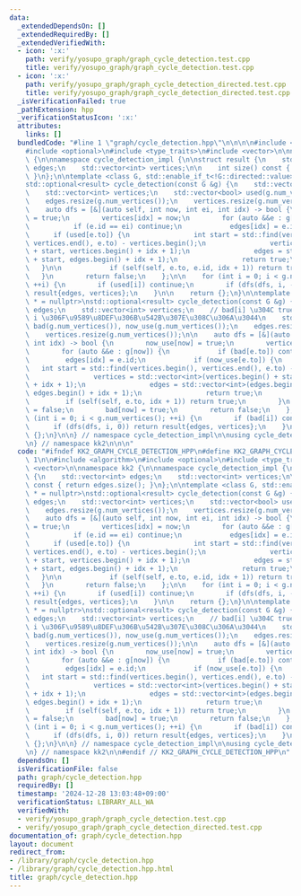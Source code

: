 ```yaml
---
data:
  _extendedDependsOn: []
  _extendedRequiredBy: []
  _extendedVerifiedWith:
  - icon: ':x:'
    path: verify/yosupo_graph/graph_cycle_detection.test.cpp
    title: verify/yosupo_graph/graph_cycle_detection.test.cpp
  - icon: ':x:'
    path: verify/yosupo_graph/graph_cycle_detection_directed.test.cpp
    title: verify/yosupo_graph/graph_cycle_detection_directed.test.cpp
  _isVerificationFailed: true
  _pathExtension: hpp
  _verificationStatusIcon: ':x:'
  attributes:
    links: []
  bundledCode: "#line 1 \"graph/cycle_detection.hpp\"\n\n\n\n#include <algorithm>\n\
    #include <optional>\n#include <type_traits>\n#include <vector>\n\nnamespace kk2\
    \ {\n\nnamespace cycle_detection_impl {\n\nstruct result {\n    std::vector<int>\
    \ edges;\n    std::vector<int> vertices;\n\n    int size() const { return edges.size();\
    \ }\n};\n\ntemplate <class G, std::enable_if_t<!G::directed::value> * = nullptr>\n\
    std::optional<result> cycle_detection(const G &g) {\n    std::vector<int> edges;\n\
    \    std::vector<int> vertices;\n    std::vector<bool> used(g.num_vertices());\n\
    \    edges.resize(g.num_vertices());\n    vertices.resize(g.num_vertices());\n\
    \    auto dfs = [&](auto self, int now, int ei, int idx) -> bool {\n        used[now]\
    \ = true;\n        vertices[idx] = now;\n        for (auto &&e : g[now]) {\n \
    \           if (e.id == ei) continue;\n            edges[idx] = e.id;\n      \
    \      if (used[e.to]) {\n                int start = std::find(vertices.begin(),\
    \ vertices.end(), e.to) - vertices.begin();\n                vertices = std::vector<int>(vertices.begin()\
    \ + start, vertices.begin() + idx + 1);\n                edges = std::vector<int>(edges.begin()\
    \ + start, edges.begin() + idx + 1);\n                return true;\n         \
    \   }\n\n            if (self(self, e.to, e.id, idx + 1)) return true;\n     \
    \   }\n        return false;\n    };\n\n    for (int i = 0; i < g.num_vertices();\
    \ ++i) {\n        if (used[i]) continue;\n        if (dfs(dfs, i, -1, 0)) return\
    \ result{edges, vertices};\n    }\n\n    return {};\n}\n\ntemplate <class G, std::enable_if_t<G::directed::value>\
    \ * = nullptr>\nstd::optional<result> cycle_detection(const G &g) {\n    std::vector<int>\
    \ edges;\n    std::vector<int> vertices;\n    // bad[i] \u304C true \u306A\u3089\
    \ i \u306F\u9589\u8DEF\u306B\u542B\u307E\u308C\u306A\u3044\n    std::vector<bool>\
    \ bad(g.num_vertices()), now_use(g.num_vertices());\n    edges.resize(g.num_vertices());\n\
    \    vertices.resize(g.num_vertices());\n\n    auto dfs = [&](auto self, int now,\
    \ int idx) -> bool {\n        now_use[now] = true;\n        vertices[idx] = now;\n\
    \        for (auto &&e : g[now]) {\n            if (bad[e.to]) continue;\n   \
    \         edges[idx] = e.id;\n            if (now_use[e.to]) {\n             \
    \   int start = std::find(vertices.begin(), vertices.end(), e.to) - vertices.begin();\n\
    \                vertices = std::vector<int>(vertices.begin() + start, vertices.begin()\
    \ + idx + 1);\n                edges = std::vector<int>(edges.begin() + start,\
    \ edges.begin() + idx + 1);\n                return true;\n            }\n   \
    \         if (self(self, e.to, idx + 1)) return true;\n        }\n        now_use[now]\
    \ = false;\n        bad[now] = true;\n        return false;\n    };\n\n    for\
    \ (int i = 0; i < g.num_vertices(); ++i) {\n        if (bad[i]) continue;\n  \
    \      if (dfs(dfs, i, 0)) return result{edges, vertices};\n    }\n\n    return\
    \ {};\n}\n\n} // namespace cycle_detection_impl\n\nusing cycle_detection_impl::cycle_detection;\n\
    \n} // namespace kk2\n\n\n"
  code: "#ifndef KK2_GRAPH_CYCLE_DETECTION_HPP\n#define KK2_GRAPH_CYCLE_DETECTION_HPP\
    \ 1\n\n#include <algorithm>\n#include <optional>\n#include <type_traits>\n#include\
    \ <vector>\n\nnamespace kk2 {\n\nnamespace cycle_detection_impl {\n\nstruct result\
    \ {\n    std::vector<int> edges;\n    std::vector<int> vertices;\n\n    int size()\
    \ const { return edges.size(); }\n};\n\ntemplate <class G, std::enable_if_t<!G::directed::value>\
    \ * = nullptr>\nstd::optional<result> cycle_detection(const G &g) {\n    std::vector<int>\
    \ edges;\n    std::vector<int> vertices;\n    std::vector<bool> used(g.num_vertices());\n\
    \    edges.resize(g.num_vertices());\n    vertices.resize(g.num_vertices());\n\
    \    auto dfs = [&](auto self, int now, int ei, int idx) -> bool {\n        used[now]\
    \ = true;\n        vertices[idx] = now;\n        for (auto &&e : g[now]) {\n \
    \           if (e.id == ei) continue;\n            edges[idx] = e.id;\n      \
    \      if (used[e.to]) {\n                int start = std::find(vertices.begin(),\
    \ vertices.end(), e.to) - vertices.begin();\n                vertices = std::vector<int>(vertices.begin()\
    \ + start, vertices.begin() + idx + 1);\n                edges = std::vector<int>(edges.begin()\
    \ + start, edges.begin() + idx + 1);\n                return true;\n         \
    \   }\n\n            if (self(self, e.to, e.id, idx + 1)) return true;\n     \
    \   }\n        return false;\n    };\n\n    for (int i = 0; i < g.num_vertices();\
    \ ++i) {\n        if (used[i]) continue;\n        if (dfs(dfs, i, -1, 0)) return\
    \ result{edges, vertices};\n    }\n\n    return {};\n}\n\ntemplate <class G, std::enable_if_t<G::directed::value>\
    \ * = nullptr>\nstd::optional<result> cycle_detection(const G &g) {\n    std::vector<int>\
    \ edges;\n    std::vector<int> vertices;\n    // bad[i] \u304C true \u306A\u3089\
    \ i \u306F\u9589\u8DEF\u306B\u542B\u307E\u308C\u306A\u3044\n    std::vector<bool>\
    \ bad(g.num_vertices()), now_use(g.num_vertices());\n    edges.resize(g.num_vertices());\n\
    \    vertices.resize(g.num_vertices());\n\n    auto dfs = [&](auto self, int now,\
    \ int idx) -> bool {\n        now_use[now] = true;\n        vertices[idx] = now;\n\
    \        for (auto &&e : g[now]) {\n            if (bad[e.to]) continue;\n   \
    \         edges[idx] = e.id;\n            if (now_use[e.to]) {\n             \
    \   int start = std::find(vertices.begin(), vertices.end(), e.to) - vertices.begin();\n\
    \                vertices = std::vector<int>(vertices.begin() + start, vertices.begin()\
    \ + idx + 1);\n                edges = std::vector<int>(edges.begin() + start,\
    \ edges.begin() + idx + 1);\n                return true;\n            }\n   \
    \         if (self(self, e.to, idx + 1)) return true;\n        }\n        now_use[now]\
    \ = false;\n        bad[now] = true;\n        return false;\n    };\n\n    for\
    \ (int i = 0; i < g.num_vertices(); ++i) {\n        if (bad[i]) continue;\n  \
    \      if (dfs(dfs, i, 0)) return result{edges, vertices};\n    }\n\n    return\
    \ {};\n}\n\n} // namespace cycle_detection_impl\n\nusing cycle_detection_impl::cycle_detection;\n\
    \n} // namespace kk2\n\n#endif // KK2_GRAPH_CYCLE_DETECTION_HPP\n"
  dependsOn: []
  isVerificationFile: false
  path: graph/cycle_detection.hpp
  requiredBy: []
  timestamp: '2024-12-28 13:03:48+09:00'
  verificationStatus: LIBRARY_ALL_WA
  verifiedWith:
  - verify/yosupo_graph/graph_cycle_detection.test.cpp
  - verify/yosupo_graph/graph_cycle_detection_directed.test.cpp
documentation_of: graph/cycle_detection.hpp
layout: document
redirect_from:
- /library/graph/cycle_detection.hpp
- /library/graph/cycle_detection.hpp.html
title: graph/cycle_detection.hpp
---
```

